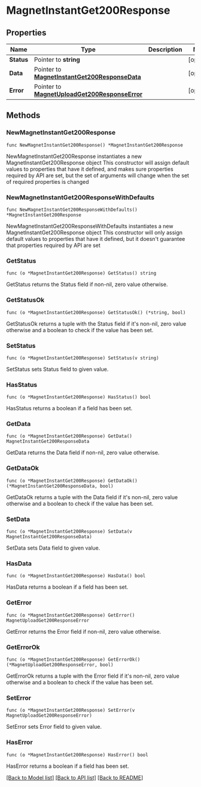 # MagnetInstantGet200Response

## Properties

Name | Type | Description | Notes
------------ | ------------- | ------------- | -------------
**Status** | Pointer to **string** |  | [optional] 
**Data** | Pointer to [**MagnetInstantGet200ResponseData**](MagnetInstantGet200ResponseData.md) |  | [optional] 
**Error** | Pointer to [**MagnetUploadGet200ResponseError**](MagnetUploadGet200ResponseError.md) |  | [optional] 

## Methods

### NewMagnetInstantGet200Response

`func NewMagnetInstantGet200Response() *MagnetInstantGet200Response`

NewMagnetInstantGet200Response instantiates a new MagnetInstantGet200Response object
This constructor will assign default values to properties that have it defined,
and makes sure properties required by API are set, but the set of arguments
will change when the set of required properties is changed

### NewMagnetInstantGet200ResponseWithDefaults

`func NewMagnetInstantGet200ResponseWithDefaults() *MagnetInstantGet200Response`

NewMagnetInstantGet200ResponseWithDefaults instantiates a new MagnetInstantGet200Response object
This constructor will only assign default values to properties that have it defined,
but it doesn't guarantee that properties required by API are set

### GetStatus

`func (o *MagnetInstantGet200Response) GetStatus() string`

GetStatus returns the Status field if non-nil, zero value otherwise.

### GetStatusOk

`func (o *MagnetInstantGet200Response) GetStatusOk() (*string, bool)`

GetStatusOk returns a tuple with the Status field if it's non-nil, zero value otherwise
and a boolean to check if the value has been set.

### SetStatus

`func (o *MagnetInstantGet200Response) SetStatus(v string)`

SetStatus sets Status field to given value.

### HasStatus

`func (o *MagnetInstantGet200Response) HasStatus() bool`

HasStatus returns a boolean if a field has been set.

### GetData

`func (o *MagnetInstantGet200Response) GetData() MagnetInstantGet200ResponseData`

GetData returns the Data field if non-nil, zero value otherwise.

### GetDataOk

`func (o *MagnetInstantGet200Response) GetDataOk() (*MagnetInstantGet200ResponseData, bool)`

GetDataOk returns a tuple with the Data field if it's non-nil, zero value otherwise
and a boolean to check if the value has been set.

### SetData

`func (o *MagnetInstantGet200Response) SetData(v MagnetInstantGet200ResponseData)`

SetData sets Data field to given value.

### HasData

`func (o *MagnetInstantGet200Response) HasData() bool`

HasData returns a boolean if a field has been set.

### GetError

`func (o *MagnetInstantGet200Response) GetError() MagnetUploadGet200ResponseError`

GetError returns the Error field if non-nil, zero value otherwise.

### GetErrorOk

`func (o *MagnetInstantGet200Response) GetErrorOk() (*MagnetUploadGet200ResponseError, bool)`

GetErrorOk returns a tuple with the Error field if it's non-nil, zero value otherwise
and a boolean to check if the value has been set.

### SetError

`func (o *MagnetInstantGet200Response) SetError(v MagnetUploadGet200ResponseError)`

SetError sets Error field to given value.

### HasError

`func (o *MagnetInstantGet200Response) HasError() bool`

HasError returns a boolean if a field has been set.


[[Back to Model list]](../README.md#documentation-for-models) [[Back to API list]](../README.md#documentation-for-api-endpoints) [[Back to README]](../README.md)


